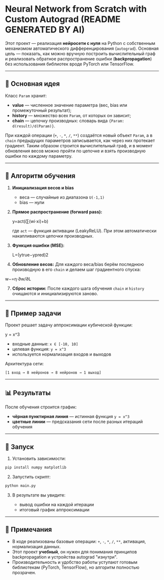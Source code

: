# Neural Network from Scratch with Custom Autograd (README GENERATED BY AI)

Этот проект — реализация **нейросети с нуля** на Python с собственным механизмом автоматического дифференцирования (`autograd`).
Основная цель — показать, как можно вручную построить вычислительный граф и реализовать обратное распространение ошибки (**backpropagation**) без использования библиотек вроде PyTorch или TensorFlow.

---

## 🔑 Основная идея

Класс `Param` хранит:

* **value** — численное значение параметра (вес, bias или промежуточный результат);
* **history** — множество всех `Param`, от которых он зависит;
* **chain** — цепочку производных: словарь вида `{Param: d(result)/d(Param)}`.

При каждой операции (`+`, `-`, `*`, `/`, `**`) создаётся новый объект `Param`, а в `chain` предыдущих параметров записывается, как через них протекает градиент.
Таким образом строится вычислительный граф, и в момент обновления весов можно пройти по цепочке и взять производную ошибки по каждому параметру.

---

## 📐 Алгоритм обучения

1. **Инициализация весов и bias**

   * веса — случайные из диапазона `U(-1,1)`
   * bias — нули

2. **Прямое распространение (forward pass):**

   y=act(i∑​(wi​⋅xi​)+b)
   
   где `act` — функция активации (LeakyReLU).
   При этом автоматически накапливаются цепочки производных.

4. **Функция ошибки (MSE):**

   L=(ytrue​−ypred​)2

5. **Обновление весов:**
   Для каждого веса/bias берём последнюю производную в его `chain` и делаем шаг градиентного спуска:

  w−=η⋅∂w/∂L​
   
7. **Сброс истории:**
   После каждого шага обучения `chain` и `history` очищаются и инициализируются заново.

---

## 🧩 Пример задачи

Проект решает задачу аппроксимации кубической функции:

y = x^3

* входные данные: `x ∈ [-10, 10]`
* целевая функция: `y = x^3`
* используется нормализация входов и выходов

Архитектура сети:

```
[1 вход → 8 нейронов → 8 нейронов → 1 выход]
```

---

## 📊 Результаты

После обучения строится график:

* **чёрная пунктирная линия** — истинная функция `y = x^3`
* **цветные линии** — предсказания сети после разных итераций обучения

---

## 🚀 Запуск

1. Установить зависимости:

```bash
pip install numpy matplotlib
```

2. Запустить скрипт:

```bash
python main.py
```

3. В результате вы увидите:

   * вывод ошибки на каждой итерации
   * итоговый график аппроксимации

---

## 📌 Примечания

* В коде реализованы базовые операции: `+`, `-`, `*`, `/`, `**`, активация, нормализация данных.
* Этот проект **учебный**, он нужен для понимания принципов backpropagation и устройства autograd "изнутри".
* Производительность и удобство работы уступают готовым библиотекам (PyTorch, TensorFlow), но алгоритм полностью прозрачен.
